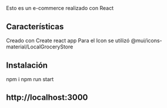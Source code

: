 ##  
Esto  es un e-commerce realizado con React

## Características

Creado con Create react app
Para el Icon se utilizó @mui/icons-material/LocalGroceryStore
## Instalación
npm i
npm run start

## http://localhost:3000